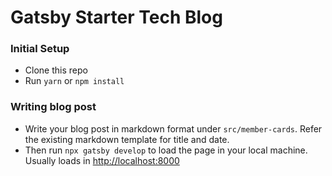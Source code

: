 # Gatsby Starter Tech Blog

### Initial Setup

- Clone this repo
- Run `yarn` or `npm install`

### Writing blog post

- Write your blog post in markdown format under `src/member-cards`. Refer the existing markdown template for title and date.
- Then run `npx gatsby develop` to load the page in your local machine. Usually loads in [http://localhost:8000](http://localhost:8000)
